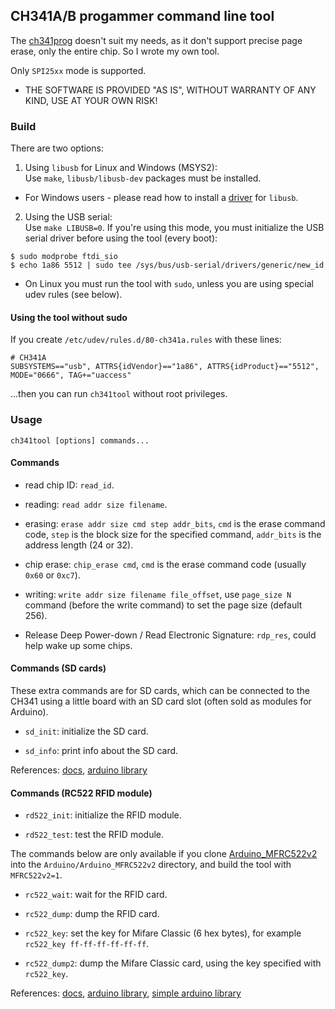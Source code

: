 ## CH341A/B progammer command line tool

The [ch341prog](https://github.com/setarcos/ch341prog) doesn't suit my needs, as it don't support precise page erase, only the entire chip. So I wrote my own tool.

Only `SPI25xx` mode is supported.

* THE SOFTWARE IS PROVIDED "AS IS", WITHOUT WARRANTY OF ANY KIND, USE AT YOUR OWN RISK!

### Build

There are two options:

1. Using `libusb` for Linux and Windows (MSYS2):  
Use `make`, `libusb/libusb-dev` packages must be installed.

* For Windows users - please read how to install a [driver](https://github.com/libusb/libusb/wiki/Windows#driver-installation) for `libusb`.

2. Using the USB serial:  
Use `make LIBUSB=0`.
If you're using this mode, you must initialize the USB serial driver before using the tool (every boot):
```
$ sudo modprobe ftdi_sio
$ echo 1a86 5512 | sudo tee /sys/bus/usb-serial/drivers/generic/new_id
```

* On Linux you must run the tool with `sudo`, unless you are using special udev rules (see below).

#### Using the tool without sudo

If you create `/etc/udev/rules.d/80-ch341a.rules` with these lines:
```
# CH341A
SUBSYSTEMS=="usb", ATTRS{idVendor}=="1a86", ATTRS{idProduct}=="5512", MODE="0666", TAG+="uaccess"
```

...then you can run `ch341tool` without root privileges.

### Usage

`ch341tool [options] commands...`

#### Commands

- read chip ID: `read_id`.

- reading: `read addr size filename`.

- erasing: `erase addr size cmd step addr_bits`, `cmd` is the erase command code, `step` is the block size for the specified command, `addr_bits` is the address length (24 or 32).

- chip erase: `chip_erase cmd`, `cmd` is the erase command code (usually `0x60` or `0xc7`).

- writing: `write addr size filename file_offset`, use `page_size N` command (before the write command) to set the page size (default 256).

- Release Deep Power-down / Read Electronic Signature: `rdp_res`, could help wake up some chips.

#### Commands (SD cards)

These extra commands are for SD cards, which can be connected to the CH341 using a little board with an SD card slot (often sold as modules for Arduino).

- `sd_init`: initialize the SD card.

- `sd_info`: print info about the SD card.

References: [docs](https://www.sdcard.org/downloads/pls/), [arduino library](https://github.com/arduino-libraries/SD)

#### Commands (RC522 RFID module)

- `rd522_init`: initialize the RFID module.

- `rd522_test`: test the RFID module.

The commands below are only available if you clone [Arduino_MFRC522v2](https://github.com/OSSLibraries/Arduino_MFRC522v2) into the `Arduino/Arduino_MFRC522v2` directory, and build the tool with `MFRC522v2=1`.

- `rc522_wait`: wait for the RFID card.

- `rc522_dump`: dump the RFID card.

- `rc522_key`: set the key for Mifare Classic (6 hex bytes), for example `rc522_key ff-ff-ff-ff-ff-ff`.

- `rc522_dump2`: dump the Mifare Classic card, using the key specified with `rc522_key`.

References: [docs](https://www.nxp.com/docs/en/data-sheet/MFRC522.pdf), [arduino library](https://github.com/OSSLibraries/Arduino_MFRC522v2), [simple arduino library](https://github.com/miguelbalboa/rfid)

